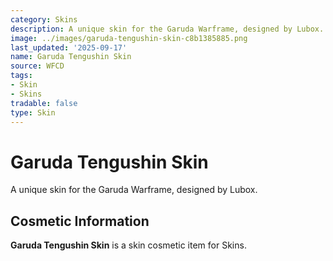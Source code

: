 ```yaml
---
category: Skins
description: A unique skin for the Garuda Warframe, designed by Lubox.
image: ../images/garuda-tengushin-skin-c8b1385885.png
last_updated: '2025-09-17'
name: Garuda Tengushin Skin
source: WFCD
tags:
- Skin
- Skins
tradable: false
type: Skin
---
```


# Garuda Tengushin Skin

A unique skin for the Garuda Warframe, designed by Lubox.

## Cosmetic Information

**Garuda Tengushin Skin** is a skin cosmetic item for Skins.

